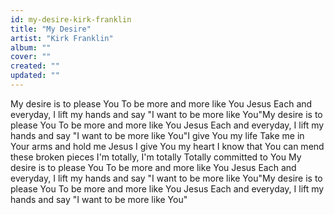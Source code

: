 ```yaml
---
id: my-desire-kirk-franklin
title: "My Desire"
artist: "Kirk Franklin"
album: ""
cover: ""
created: ""
updated: ""
---
```


My desire is to please You
To be more and more like You Jesus
Each and everyday, I lift my hands and say
"I want to be more like You"My desire is to please You
To be more and more like You Jesus
Each and everyday, I lift my hands and say
"I want to be more like You"I give You my life
Take me in Your arms and hold me Jesus
I give You my heart
I know that You can mend these broken pieces
I'm totally, I'm totally
Totally committed to You
My desire is to please You
To be more and more like You Jesus
Each and everyday, I lift my hands and say
"I want to be more like You"My desire is to please You
To be more and more like You Jesus
Each and everyday, I lift my hands and say
"I want to be more like You"